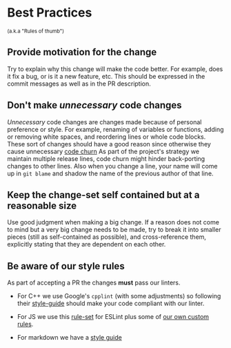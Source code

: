 # Best Practices
  <sub>(a.k.a "Rules of thumb")</sub>

## Provide motivation for the change
Try to explain why this change will make the code better. For example, does
it fix a bug, or is it a new feature, etc. This should be expressed in the
commit messages as well as in the PR description.

## Don't make _unnecessary_ code changes
_Unnecessary_ code changes are changes made because of personal preference
or style. For example, renaming of variables or functions, adding or removing
white spaces, and reordering lines or whole code blocks. These sort of
changes should have a good reason since otherwise they cause unnecessary
[code churn][5] As part of the project's strategy we maintain multiple release 
lines, code churn might hinder back-porting changes to other lines. Also when
you change a line, your name will come up in `git blame` and shadow the name of
the previous author of that line.

## Keep the change-set self contained but at a reasonable size
Use good judgment when making a big change. If a reason does not come to mind
but a very big change needs to be made, try to break it into smaller
pieces (still as self-contained as possible), and cross-reference them,
explicitly stating that they are dependent on each other.

## Be aware of our style rules
As part of accepting a PR the changes __must__ pass our linters.
* For C++ we use Google's `cpplint` (with some adjustments) so following their
[style-guide][1] should make your code
compliant with our linter.
* For JS we use this [rule-set][2]
for ESLint plus some of [our own custom rules][3].
* For markdown we have a [style guide][4]

  [1]: https://github.com/google/styleguide   "Google C++ style guide"
  [2]: https://github.com/nodejs/node/blob/master/.eslintrc.yaml  "eslintrc"
  [3]: https://github.com/nodejs/node/tree/master/tools/eslint-rules "Our Rules"
  [4]: https://github.com/nodejs/node/blob/master/doc/STYLE_GUIDE.md "MD Style"
  [5]: https://blog.gitprime.com/why-code-churn-matters   "Why churm matters"
